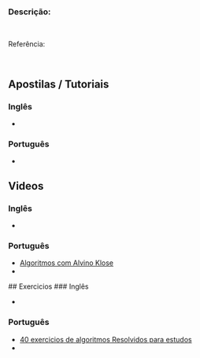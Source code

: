 ### Descrição: 
<br/>

Referência: <a href="#"></a>

<br/>

## Apostilas / Tutoriais
### Inglês
<ul>
<li><a href=""></a></li>
</ul>

### Português
<ul>
<li><a href=""></a></li>
</ul>

## Videos
### Inglês
<ul>
<li><a href=""></a></li>
</ul>

### Português
<ul>
<li><a href="https://www.youtube.com/watch?v=3hv5_hWPIeo">Algoritmos com Alvino Klose</a></li>
<li><a href=""></a></li>

</ul>
## Exercicios
### Inglês
<ul>
<li><a href=""></a></li>
</ul>

### Português
<ul>
<li><a href="http://algoritmizando.com/desenvolvimento/40-exercicios-de-algoritmos-resolvidos-para-estudo/">40 exercicios de algoritmos Resolvidos para estudos</a></li>
<li><a href=""></a></li>
</ul>
